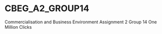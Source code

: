# CBEG_A2_GROUP14
 Commercialisation and Business Environment Assignment 2 Group 14 One Million Clicks
